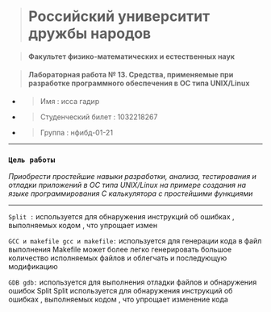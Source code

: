> #  Российский университит дружбы народов

> #### Факультет физико-математических и естественных наук

> #### Лабораторная работа № 13. Средства, применяемые при разработке программного обеспечения в ОС типа UNIX/Linux

*  >  Имя : исса гадир 
*  >  Студенческий билет : 1032218267
*  >  Группа :  нфибд-01-21

----

### **`Цель работы`**


*Приобрести простейшие навыки разработки, анализа, тестирования и отладки приложений в ОС типа UNIX/Linux на примере создания на языке программирования С калькулятора с простейшими функциями*

----

`Split :` используется для обнаружения инструкций об ошибках , выполняемых кодом , что упрощает измен


`GCC и makefile gcc и makefile:` используется для генерации кода в файл выполнения Makefile может более легко генерировать большое количество исполняемых файлов и облегчать и последующую модификацию 


`GDB gdb:` используется для выполнения отладки файлов и обнаружения ошибок Split Split используется для обнаружения инструкций об ошибках , выполняемых кодом , что упрощает изменение кода
